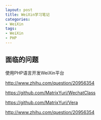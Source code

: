 ```yaml
---
layout: post
title: WeiXin学习笔记
categories:
- WeiXin
tags:
- WeiXin
- PHP
---
```


## 面临的问题

使用PHP语言开发WeiXin平台


http://www.zhihu.com/question/20956354

https://github.com/MatrixYuri/WechatClass

https://github.com/MatrixYuri/Vera

http://www.zhihu.com/question/20956354
